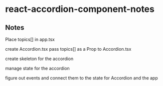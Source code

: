 # react-accordion-component-notes

## Notes

Place topics[] in app.tsx

create Accordion.tsx
pass topics[] as a Prop to Accordion.tsx

create skeleton for the accordion

manage state for the accordion

figure out events and connect them to the state for Accordion and the app
